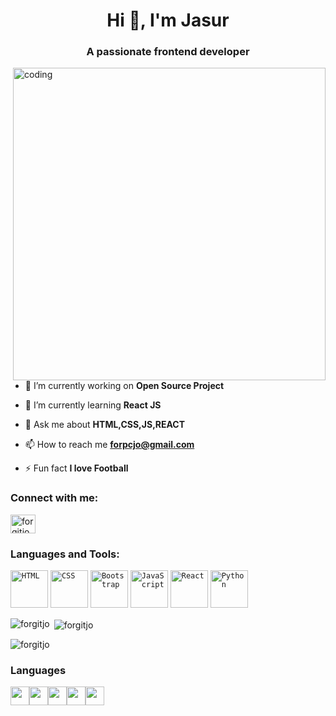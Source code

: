 <h1 align="center">Hi 👋, I'm Jasur</h1>
<h3 align="center">A passionate frontend developer</h3>
<img align ="right" alt ="coding" width="500" src="https://cdn.arzdigital.com/uploads/2018/05/coding.gif">

<p align="left"> <a href="https://twitter.com/" target="blank"><img src="https://img.shields.io/twitter/follow/?logo=twitter&style=for-the-badge" alt="" /></a> </p>

- 🔭 I’m currently working on **Open Source Project**

- 🌱 I’m currently learning **React JS**

- 💬 Ask me about **HTML,CSS,JS,REACT**

- 📫 How to reach me **forpcjo@gmail.com**

- ⚡ Fun fact **I love Football**

<h3 align="left">Connect with me:</h3>
<p align="left">
<a href="https://instagram.com/jasur.xxl" target="blank"><img align="center" src="https://raw.githubusercontent.com/rahuldkjain/github-profile-readme-generator/master/src/images/icons/Social/instagram.svg" alt="forgitjo" height="30" width="40" /></a>
</p>

<h3 align="left">Languages and Tools:</h3>
<div align="left">
	<code><img height="60" src="https://user-images.githubusercontent.com/25181517/192158954-f88b5814-d510-4564-b285-dff7d6400dad.png" alt="HTML" title="HTML" /></code>
	<code><img height="60" src="https://user-images.githubusercontent.com/25181517/183898674-75a4a1b1-f960-4ea9-abcb-637170a00a75.png" alt="CSS" title="CSS" /></code>
	<code><img height="60" src="https://user-images.githubusercontent.com/25181517/183898054-b3d693d4-dafb-4808-a509-bab54cf5de34.png" alt="Bootstrap" title="Bootstrap" /></code>
	<code><img height="60" src="https://user-images.githubusercontent.com/25181517/117447155-6a868a00-af3d-11eb-9cfe-245df15c9f3f.png" alt="JavaScript" title="JavaScript" /></code>
	<code><img height="60" src="https://user-images.githubusercontent.com/25181517/183897015-94a058a6-b86e-4e42-a37f-bf92061753e5.png" alt="React" title="React" /></code>
	<code><img height="60" src="https://user-images.githubusercontent.com/25181517/183423507-c056a6f9-1ba8-4312-a350-19bcbc5a8697.png" alt="Python" title="Python" /></code>
</div>


<p><img align="left" src="https://github-readme-stats.vercel.app/api/top-langs?username=forgitjo&show_icons=true&locale=en&layout=compact" alt="forgitjo" /></p>

<p>&nbsp;<img align="center" src="https://github-readme-stats.vercel.app/api?username=forgitjo&show_icons=true&locale=en" alt="forgitjo" /></p>

<p><img align="center" src="https://github-readme-streak-stats.herokuapp.com/?user=forgitjo&" alt="forgitjo" /></p>

### Languages
<div style="display: flex;">
  <img src="https://user-images.githubusercontent.com/81867375/201831350-6c7c4138-9afd-44fe-be16-2a718c8b2106.png" width="30px"/>   
  <img src="https://cdn3.iconfinder.com/data/icons/flags-of-countries-3/128/Korea-512.png" width="30px"/>  
  <img src="https://cdn-icons-png.flaticon.com/512/4628/4628645.png" width="30px"/>
<img src="![image](https://user-images.githubusercontent.com/108211068/236660222-8ffb02b2-7df3-4554-845c-ff12770516ff.png)" width="30px" >
	<img src="![image](https://user-images.githubusercontent.com/108211068/236660255-4a1273ec-2739-4a79-ac81-114cb08bf6e5.png)" width="30px" >
</div>

